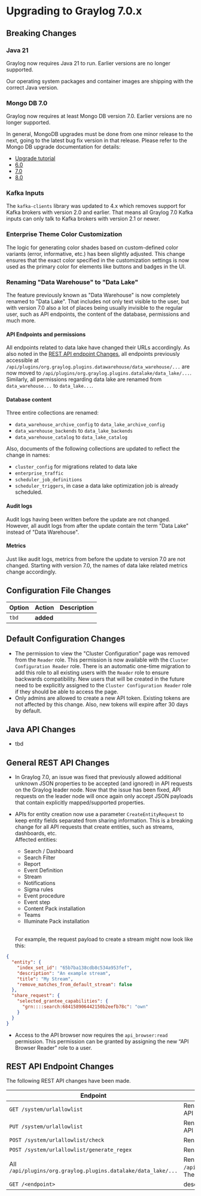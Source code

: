 Upgrading to Graylog 7.0.x
==========================

## Breaking Changes

### Java 21

Graylog now requires Java 21 to run. Earlier versions are no longer supported.

Our operating system packages and container images are shipping with the
correct Java version.

### Mongo DB 7.0

Graylog now requires at least Mongo DB version 7.0. Earlier versions are no longer supported.

In general, MongoDB upgrades must be done from one minor release to the next, going to the latest bug fix version 
in that release. Please refer to the Mongo DB upgrade documentation for details:
- [Upgrade tutorial](https://www.mongodb.com/docs/manual/tutorial/upgrade-revision/#std-label-upgrade-to-latest-revision/)
- [6.0](https://www.mongodb.com/docs/manual/release-notes/6.0-upgrade/)
- [7.0](https://www.mongodb.com/docs/manual/release-notes/7.0-upgrade/)
- [8.0](https://www.mongodb.com/docs/manual/release-notes/8.0-upgrade/)

### Kafka Inputs

The `kafka-clients` library was updated to 4.x which removes support for Kafka
brokers with version 2.0 and earlier. That means all Graylog 7.0 Kafka inputs
can only talk to Kafka brokers with version 2.1 or newer.

### Enterprise Theme Color Customization

The logic for generating color shades based on custom-defined color variants (error, informative, etc.)
has been slightly adjusted. This change ensures that the exact color specified in the customization settings
is now used as the primary color for elements like buttons and badges in the UI.

### Renaming "Data Warehouse" to "Data Lake"
The feature previously known as "Data Warehouse" is now completely renamed to "Data Lake". That includes not only text
visible to the user, but with version 7.0 also a lot of places being usually invisible to the regular user, such as API
endpoints, the content of the database, permissions and much more.

#### API Endpoints and permissions
All endpoints related to data lake have changed their URLs accordingly. As also noted in
the [REST API endpoint Changes](#rest-api-endpoint-changes), all endpoints previously accessible at
`/api/plugins/org.graylog.plugins.datawarehouse/data_warehouse/...` are now moved to
`/api/plugins/org.graylog.plugins.datalake/data_lake/...`. Similarly, all permissions regarding data lake are renamed
from `data_warehouse...` to `data_lake...`.

#### Database content
Three entire collections are renamed: 
- `data_warehouse_archive_config` to `data_lake_archive_config`
- `data_warehouse_backends` to `data_lake_backends`
- `data_warehouse_catalog` to `data_lake_catalog`

Also, documents of the following collections are updated to reflect the change in names:
- `cluster_config` for migrations related to data lake
- `enterprise_traffic`
- `scheduler_job_definitions`
- `scheduler_triggers`, in case a data lake optimization job is already scheduled.

#### Audit logs
Audit logs having been written before the update are not changed. However, all audit logs from after the update contain
the term "Data Lake" instead of "Data Warehouse".

#### Metrics
Just like audit logs, metrics from before the update to version 7.0 are not changed. Starting with version 7.0, the
names of data lake related metrics change accordingly.


## Configuration File Changes

| Option | Action    | Description |
|--------|-----------|-------------|
| `tbd`  | **added** |             |

## Default Configuration Changes

- The permission to view the "Cluster Configuration" page was removed from the `Reader` role. This permission is now
  available with the `Cluster Configuration Reader` role. There is an automatic one-time migration to add this role to
  all existing users with the `Reader` role to ensure backwards compatibility. New users that will be created in the
  future need to be explicitly assigned to the `Cluster Configuration Reader` role if they should be able to access the
  page.
- Only admins are allowed to create a new API token. Existing tokens are not affected by this change. Also, new tokens
  will expire after 30 days by default.

## Java API Changes

- tbd

## General REST API Changes

- In Graylog 7.0, an issue was fixed that previously allowed additional unknown JSON properties to be accepted
  (and ignored) in API requests on the Graylog leader node. Now that the issue has been fixed, API requests on the
  leader node will once again only accept JSON payloads that contain explicitly mapped/supported properties.
- APIs for entity creation now use a parameter `CreateEntityRequest` to keep entity fields separated from sharing
  information. This is a breaking change for all API requests that create entities, such as streams, dashboards, etc.
  <br> Affected entities:
    - Search / Dashboard
    - Search Filter
    - Report
    - Event Definition
    - Stream
    - Notifications
    - Sigma rules
    - Event procedure
    - Event step
    - Content Pack installation
    - Teams
    - Illuminate Pack installation

  <br> For example, the request payload to create a stream might now look like this:

```json
{
  "entity": {
    "index_set_id": "65b7ba138cdb8c534a953fef",
    "description": "An example stream",
    "title": "My Stream",
    "remove_matches_from_default_stream": false
  },
  "share_request": {
    "selected_grantee_capabilities": {
      "grn::::search:684158906442150b2eefb78c": "own"
    }
  }
}
```

- Access to the API browser now requires the `api_browser:read` permission. This permission can be granted by assigning
  the new “API Browser Reader” role to a user.

## REST API Endpoint Changes

The following REST API changes have been made.

| Endpoint                                                      | Description                                                                                                                                        |
|---------------------------------------------------------------|----------------------------------------------------------------------------------------------------------------------------------------------------|
| `GET /system/urlallowlist`                                    | Renamed from `GET /system/urlwhitelist`. The corresponding REST API permission is renamed to `urlallowlist:read`.                                  |
| `PUT /system/urlallowlist`                                    | Renamed from `PUT /system/urlwhitelist`. The corresponding REST API permission is renamed to `urlallowlist:write`                                  |
| `POST /system/urlallowlist/check`                             | Renamed from `POST /system/urlwhitelist/check`                                                                                                     |
| `POST /system/urlallowlist/generate_regex`                    | Renamed from `POST /system/urlwhitelist/generate_regex`                                                                                            |
| All `/api/plugins/org.graylog.plugins.datalake/data_lake/...` | Renamed from `/api/plugins/org.graylog.plugins.datawarehouse/data_warehouse/...`. The corresponding permissions are also renamed to `data_lake...` |
| `GET /<endpoint>`                                             | description                                                                                                                                        |
